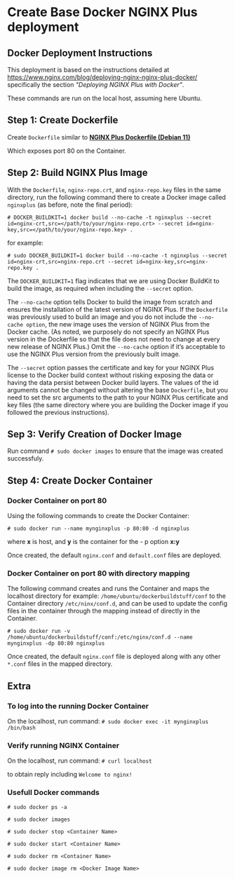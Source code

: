 # Create Base Docker NGINX Plus deployment

## Docker Deployment Instructions 

This deployment is based on the instructions detailed at https://www.nginx.com/blog/deploying-nginx-nginx-plus-docker/
specifically the section *"Deploying NGINX Plus with Docker"*.

These commands are run on the local host, assuming here Ubuntu.

## Step 1: Create Dockerfile

Create `Dockerfile` similar to **[NGINX Plus Dockerfile (Debian 11)](./Dockerfile)**

Which  exposes port 80 on the Container.


## Step 2: Build NGINX Plus Image

With the `Dockerfile`, `nginx-repo.crt`, and `nginx-repo.key` files in the same directory, run the following command there to create a Docker image called `nginxplus` (as before, note the final period):

```# DOCKER_BUILDKIT=1 docker build --no-cache -t nginxplus --secret id=nginx-crt,src=</path/to/your/nginx-repo.crt> --secret id=nginx-key,src=</path/to/your/nginx-repo.key> .```

for example:

``# sudo DOCKER_BUILDKIT=1 docker build --no-cache -t nginxplus --secret id=nginx-crt,src=nginx-repo.crt --secret id=nginx-key,src=nginx-repo.key .``


The `DOCKER_BUILDKIT=1` flag indicates that we are using Docker BuildKit to build the image, as required when including the `--secret` option.

The `--no-cache` option tells Docker to build the image from scratch and ensures the installation of the latest version of NGINX Plus. If the `Dockerfile` was previously used to build an image and you do not include the `--no-cache option`, the new image uses the version of NGINX Plus from the Docker cache. (As noted, we purposely do not specify an NGINX Plus version in the Dockerfile so that the file does not need to change at every new release of NGINX Plus.) Omit the `--no-cache` option if it’s acceptable to use the NGINX Plus version from the previously built image.

The `--secret` option passes the certificate and key for your NGINX Plus license to the Docker build context without risking exposing the data or having the data persist between Docker build layers. The values of the id arguments cannot be changed without altering the base `Dockerfile`, but you need to set the src arguments to the path to your NGINX Plus certificate and key files (the same directory where you are building the Docker image if you followed the previous instructions).

## Sep 3: Verify Creation of Docker Image

Run command `# sudo docker images` to ensure that the image was created successfuly.

## Step 4: Create Docker Container

### Docker Container on port 80
Using the following commands to create the Docker Container:

`# sudo docker run --name mynginxplus -p 80:80 -d nginxplus`

where **x** is host, and **y** is the container for the - p option **x:y**

Once created, the default `nginx.conf` and `default.conf` files are deployed.

### Docker Container on port 80 with directory mapping

The following command creates and runs the Container and maps the localhost directory for example: `/home/ubuntu/dockerbuildstuff/conf` to the Container directory `/etc/ninx/conf.d`, and can be used to update the config files in the container through the mapping instead of directly in the Container.

`# sudo docker run -v /home/ubuntu/dockerbuildstuff/conf:/etc/nginx/conf.d --name mynginxplus -dp 80:80 nginxplus`

Once created, the default `nginx.conf` file is deployed along with any other `*.conf` files in the mapped directory. 


## Extra

### To log into the running Docker Container 

On the localhost, run command: 
`# sudo docker exec -it mynginxplus /bin/bash`

### Verify running NGINX Container

On the localhost, run command:
`# curl localhost`
 
to obtain reply including `Welcome to nginx!`

### Usefull Docker commands
`# sudo docker ps -a`

`# sudo docker images`

`# sudo docker stop <Container Name>`

`# sudo docker start <Container Name>`

`# sudo docker rm <Container Name>`

`# sudo docker image rm <Docker Image Name>`









